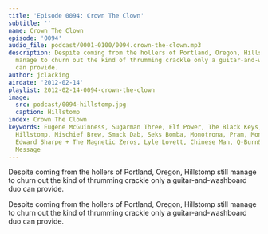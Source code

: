 ```yaml
---
title: 'Episode 0094: Crown The Clown'
subtitle: ''
name: Crown The Clown
episode: '0094'
audio_file: podcast/0001-0100/0094.crown-the-clown.mp3
description: Despite coming from the hollers of Portland, Oregon, Hillstomp still
  manage to churn out the kind of thrumming crackle only a guitar-and-washboard duo
  can provide.
author: jclacking
airdate: '2012-02-14'
playlist: 2012-02-14-0094-crown-the-clown
image:
  src: podcast/0094-hillstomp.jpg
  caption: Hillstomp
index: Crown The Clown
keywords: Eugene McGuinness, Sugarman Three, Elf Power, The Black Keys, My Robot Friend,
  Hillstomp, Mischief Brew, Smack Dab, Seks Bomba, Monotrona, Pram, Monks Of Doom,
  Edward Sharpe + The Magnetic Zeros, Lyle Lovett, Chinese Man, Q-Burn&#39;s Abstract
  Message
---
```

Despite coming from the hollers of Portland, Oregon, Hillstomp still manage to churn out the kind of thrumming crackle only a guitar-and-washboard duo can provide.<!--more-->

Despite coming from the hollers of Portland, Oregon, Hillstomp still manage to churn out the kind of thrumming crackle only a guitar-and-washboard duo can provide.
